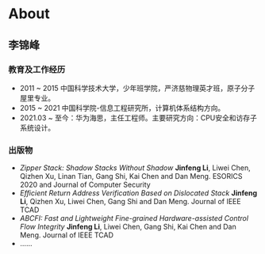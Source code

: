 # About

## 李锦峰

### 教育及工作经历
+ 2011 ~ 2015 中国科学技术大学，少年班学院，严济慈物理英才班，原子分子屋里专业。
+ 2015 ~ 2021 中国科学院-信息工程研究所，计算机体系结构方向。
+ 2021.03 ~ 至今：华为海思，主任工程师。主要研究方向：CPU安全和访存子系统设计。

### 出版物

+ *Zipper Stack: Shadow Stacks Without Shadow* **Jinfeng Li**, Liwei Chen, Qizhen Xu, Linan Tian, Gang Shi, Kai Chen and Dan Meng. ESORICS 2020 and Journal of Computer Security
+ *Efficient Return Address Verification Based on Dislocated Stack* **Jinfeng Li**, Qizhen Xu, Liwei Chen, Gang Shi and Dan Meng. Journal of IEEE TCAD
+ *ABCFI: Fast and Lightweight Fine-grained Hardware-assisted Control Flow Integrity* **Jinfeng Li**, Liwei Chen, Gang Shi, Kai Chen and Dan Meng. Journal of IEEE TCAD
+ ……